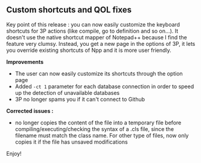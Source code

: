 ## Custom shortcuts and QOL fixes ##

Key point of this release : you can now easily customize the keyboard shortcuts for 3P actions (like compile, go to definition and so on...). It doesn't use the native shortcut mapper of Notepad++ because I find the feature very clumsy. Instead, you get a new page in the options of 3P, it lets you override existing shortcuts of Npp and it is more user friendly.

**Improvements**
- The user can now easily customize its shortcuts through the option page
- Added `-ct 1` parameter for each database connection in order to speed up the detection of unavailable databases
- 3P no longer spams you if it can't connect to Github

**Corrected issues :**
-  no longer copies the content of the file into a temporary file before compiling/executing/checking the syntax of a .cls file, since the filename must match the class name. For other type of files, now only copies it if the file has unsaved modifications

Enjoy!
